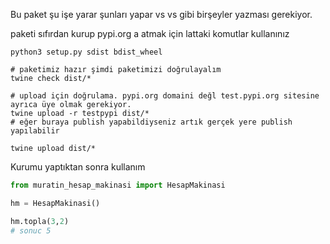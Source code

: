 Bu paket şu işe yarar şunları yapar vs vs gibi birşeyler yazması gerekiyor.


paketi sıfırdan kurup pypi.org a atmak için lattaki komutlar kullanınız


```shell
python3 setup.py sdist bdist_wheel

# paketimiz hazır şimdi paketimizi doğrulayalım
twine check dist/*

# upload için doğrulama. pypi.org domaini değl test.pypi.org sitesine ayrıca üye olmak gerekiyor.
twine upload -r testpypi dist/*
# eğer buraya publish yapabildiyseniz artık gerçek yere publish yapılabilir

twine upload dist/*
```

Kurumu yaptıktan sonra kullanım

```python
from muratin_hesap_makinasi import HesapMakinasi

hm = HesapMakinasi()

hm.topla(3,2)
# sonuc 5
```


